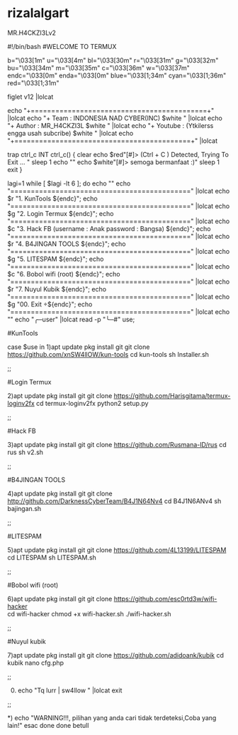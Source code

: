# rizalalgart

MR.H4CKZI3Lv2
  
#!/bin/bash
#WELCOME TO TERMUX

b="\033[1m"
u="\033[4m"
bl="\033[30m"
r="\033[31m"
g="\033[32m"
bu="\033[34m"
m="\033[35m"
c="\033[36m"
w="\033[37m"
endc="\033[0m"
enda="\033[0m"
blue="\033[1;34m"
cyan="\033[1;36m"
red="\033[1;31m"

figlet v12 |lolcat

echo  "+===========================================+" |lolcat
echo  "+ Team     : INDONESIA NAD CYBER(INC) $white            " |lolcat
echo  "+ Author   : MR_H4CKZI3L $white                   " |lolcat
echo  "+ Youtube : (Ytkilerss engga usah subcribe) $white              " |lolcat
echo  "+===========================================+" |lolcat

trap ctrl_c INT
ctrl_c() {
clear
echo  $red"[#]> (Ctrl + C ) Detected,
Trying To Exit ... "
sleep 1
echo ""
echo  $white"[#]> semoga bermanfaat :)"
sleep 1
exit
}

lagi=1
while [ $lagi -lt 6 ];
do
echo ""
echo  "============================================" |lolcat
echo  $r "1. KunTools                   ${endc}";
echo  "============================================" |lolcat
echo  $g "2. Login Termux               ${endc}";
echo  "============================================" |lolcat
echo  $c "3. Hack FB (username : Anak  password : Bangsa)        ${endc}";
echo  "============================================" |lolcat
echo  $r "4. B4JINGAN TOOLS                      ${endc}";
echo  "============================================" |lolcat
echo  $g "5. LITESPAM                       ${endc}";
echo  "============================================" |lolcat
echo  $c "6. Bobol wifi (root)                       ${endc}";
echo  "============================================" |lolcat
echo  $r "7. Nuyul Kubik                                  ${endc}";
echo  "============================================" |lolcat
echo  $g "00. Exit                               ÷${endc}";
echo  "============================================" |lolcat
echo ""
echo  "╭─user" |lolcat
read -p "╰─#" use;

#KunTools

case $use in
1)apt update
pkg install git
git clone https://github.com/xnSW4llOW/kun-tools
cd kun-tools
sh Installer.sh

;;

#Login Termux

2)apt update
pkg install git
git clone https://github.com/Harisgitama/termux-loginv2fx
cd termux-loginv2fx
python2 setup.py

;;

#Hack FB

3)apt update
pkg install git
git clone https://github.com/Rusmana-ID/rus
cd rus
sh v2.sh

;;

#B4JINGAN TOOLS

4)apt update
pkg install git
git clone http://github.com/DarknessCyberTeam/B4J1N64Nv4
cd B4J1N6ANv4
sh bajingan.sh

;;

#LITESPAM

5)apt update
pkg install git
git clone https://github.com/4L13199/LITESPAM
cd LITESPAM
sh LITESPAM.sh

;;

#Bobol wifi (root)

6)apt update
pkg install git
git clone https://github.com/esc0rtd3w/wifi-hacker 	
cd wifi-hacker
chmod +x wifi-hacker.sh
./wifi-hacker.sh

;;

#Nuyul kubik

7)apt update
pkg install git
git clone https://github.com/adidoank/kubik
cd kubik
nano cfg.php

;;

00) echo "Tq lurr | sw4llow " |lolcat
exit

;;

*) echo "WARNING!!!,
pilihan yang anda cari tidak terdeteksi,Coba yang lain!"
esac
done
done betull
